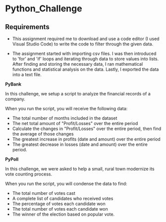 # Python_Challenge

## Requirements

- This assignment required me to download and use a code editor (I used Visual Studio Code) to write the code to filter through the given data.

- The assignment started with importing csv files. I was then introduced to 'for' and 'if' loops and iterating through data to store values into lists. After finding and storing the necessary data, I ran mathematical functions and statistical analysis on the data. Lastly, I exported the data into a text file.

**PyBank**

In this challenge, we setup a script to analyze the financial records of a company.

When you run the script, you will receive the following data:

- The total number of months included in the dataset
- The net total amount of "Profit/Losses" over the entire period
- Calculate the changes in "Profit/Losses" over the entire period, then find the average of those changes
- The greatest increase in profits (date and amount) over the entire period
- The greatest decrease in losses (date and amount) over the entire period.

**PyPoll**

In this challenge, we were asked to help a small, rural town modernize its vote counting process.

When you run the script, you will condense the data to find:

- The total number of votes cast
- A complete list of candidates who received votes
- The percentage of votes each candidate won
- The total number of votes each candidate won
- The winner of the election based on popular vote.
